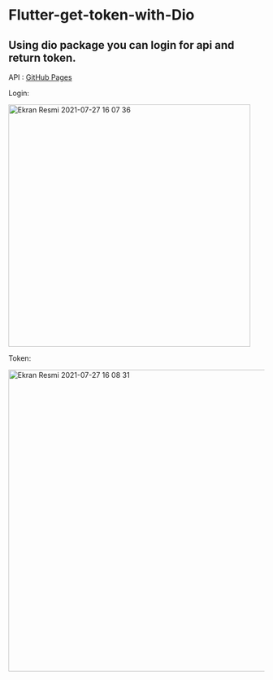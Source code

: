 # Flutter-get-token-with-Dio
## Using dio package you can login for api and return token.


API : [GitHub Pages](https://fakestoreapi.com/docs)

Login: 

<img width="476" alt="Ekran Resmi 2021-07-27 16 07 36" src="https://user-images.githubusercontent.com/53375128/127158969-203848a3-818a-4390-84f4-d3767f592eb8.png">


Token:

<img width="593" alt="Ekran Resmi 2021-07-27 16 08 31" src="https://user-images.githubusercontent.com/53375128/127159017-79ae1982-5707-4918-9d47-0d965809ea79.png">
